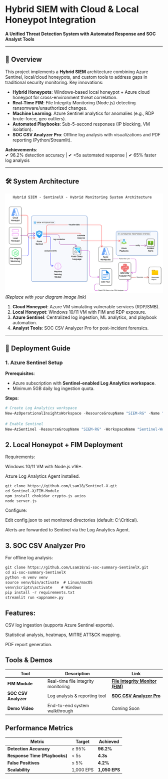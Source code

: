 # Hybrid SIEM with Cloud & Local Honeypot Integration  
**A Unified Threat Detection System with Automated Response and SOC Analyst Tools**  

---

## 📌 Overview  
This project implements a **Hybrid SIEM** architecture combining Azure Sentinel, local/cloud honeypots, and custom tools to address gaps in traditional security monitoring. Key innovations:  
- **Hybrid Honeypots**: Windows-based local honeypot + Azure cloud honeypot for cross-environment threat correlation.  
- **Real-Time FIM**: File Integrity Monitoring (Node.js) detecting ransomware/unauthorized changes.  
- **Machine Learning**: Azure Sentinel analytics for anomalies (e.g., RDP brute-force, geo outliers).  
- **Automated Playbooks**: Sub-5-second responses (IP blocking, VM isolation).  
- **SOC CSV Analyzer Pro**: Offline log analysis with visualizations and PDF reporting (Python/Streamlit).  

**Achievements**:  
✔ 96.2% detection accuracy | ✔ <5s automated response | ✔ 65% faster log analysis  

---

## 🛠️ System Architecture  
![Architecture Diagram](diagram-export-23-04-2025-00_03_07.png)  
*(Replace with your diagram image link)*  

1. **Cloud Honeypot**: Azure VM simulating vulnerable services (RDP/SMB).  
2. **Local Honeypot**: Windows 10/11 VM with FIM and RDP exposure.  
3. **Azure Sentinel**: Centralized log ingestion, ML analytics, and playbook automation.  
4. **Analyst Tools**: SOC CSV Analyzer Pro for post-incident forensics.  

---

## 🚀 Deployment Guide  

### 1. **Azure Sentinel Setup**  
**Prerequisites**:  
- Azure subscription with **Sentinel-enabled Log Analytics workspace**.  
- Minimum 5GB daily log ingestion quota.  

**Steps**:  
```powershell
# Create Log Analytics workspace  
New-AzOperationalInsightsWorkspace -ResourceGroupName "SIEM-RG" -Name "Sentinel-Workspace" -Location "EastUS"  

# Enable Sentinel  
New-AzSentinel -ResourceGroupName "SIEM-RG" -WorkspaceName "Sentinel-Workspace"
```
## 2. Local Honeypot + FIM Deployment
Requirements:

Windows 10/11 VM with Node.js v16+.

Azure Log Analytics Agent installed.
```
git clone https://github.com/Lsam18/Sentinel-X.git  
cd Sentinel-X/FIM-Module  
npm install chokidar crypto-js axios  
node server.js
```
Configure:

Edit config.json to set monitored directories (default: C:\Critical).

Alerts are forwarded to Sentinel via the Log Analytics Agent.

## 3. SOC CSV Analyzer Pro
For offline log analysis:

```
git clone https://github.com/Lsam18/ai-soc-summary-SentinelX.git  
cd ai-soc-summary-SentinelX  
python -m venv venv  
source venv/bin/activate  # Linux/macOS  
venv\Scripts\activate    # Windows  
pip install -r requirements.txt  
streamlit run <appname>.py
```
## Features:

CSV log ingestion (supports Azure Sentinel exports).

Statistical analysis, heatmaps, MITRE ATT&CK mapping.

PDF report generation.

## Tools & Demos

| **Tool**           | **Description**                           | **Link**      |
|--------------------|-------------------------------------------|----------------|
| **FIM Module**      | Real-time file integrity monitoring        |   **[File Integrity Monitor (FIM)](https://github.com/Lsam18/Sentinel-X)**       |
| **SOC CSV Analyzer** | Log analysis & reporting tool              | **[SOC CSV Analyzer Pro](https://github.com/Lsam18/ai-soc-summary-SentinelX)**         |
| **Demo Video**      | End-to-end system walkthrough              | Coming Soon    |

## Performance Metrics

| **Metric**                | **Target**  | **Achieved**   |
|---------------------------|-------------|----------------|
| **Detection Accuracy**     | ≥ 95%       | **96.2%**       |
| **Response Time (Playbooks)** | < 5s        | **4.3s**         |
| **False Positives**        | ≤ 5%        | **4.2%**         |
| **Scalability**            | 1,000 EPS   | **1,050 EPS**    |



